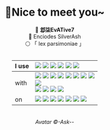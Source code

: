 
<div align="center">

# 🥰Nice to meet you~
🐺 **邶柒EvATive7**  
💐 Enciodes SilverAsh  
⚪ 「 lex parsimoniae 」  



<div style="margin-left: auto; margin-right: auto; display: table;">

| I use | ![](https://img.shields.io/badge/Android-white?logo=android&logoColor=34A853) ![](https://img.shields.io/badge/Flutter-white?logo=flutter&logoColor=02569B) ![](https://img.shields.io/badge/Electron-white?logo=electron&logoColor=47848F) ![](https://img.shields.io/badge/.NET-white?logo=dotnet&logoColor=512BD4) ![](https://img.shields.io/badge/Spring-white?logo=spring&logoColor=6DB33F) ![](https://img.shields.io/badge/TensorFlow-white?logo=tensorflow&logoColor=FF6F00) |  
| :-- | :-- |  
| with | ![](https://img.shields.io/badge/Python-white?logo=python&logoColor=3776AB) ![](https://img.shields.io/badge/JavaScript-white?logo=javascript&logoColor=F7DF1E) ![](https://img.shields.io/badge/TypeScript-white?logo=typescript&logoColor=3178C6) ![](https://img.shields.io/badge/Vue-white?logo=vuedotjs&logoColor=4FC08D) ![](https://img.shields.io/badge/C%23-white?logo=csharp&logoColor=512BD4) ![](https://img.shields.io/badge/C%2B%2B-white?logo=cplusplus&logoColor=00599C) ![](https://img.shields.io/badge/Java-white?logo=oracle&logoColor=F80000) ![](https://img.shields.io/badge/Dart-white?logo=dart&logoColor=0175C2)<br>![](https://img.shields.io/badge/Material_Design-white?logo=materialdesign&logoColor=757575)<br>![](https://img.shields.io/badge/Code-white?logo=visualstudiocode&logoColor=007ACC) ![](https://img.shields.io/badge/Git-white?logo=git&logoColor=F05032) ![](https://img.shields.io/badge/Firefox-white?logo=firefoxbrowser&logoColor=FF7139) ![](https://img.shields.io/badge/Docker-white?logo=docker&logoColor=2496ED) |  
| on | ![](https://img.shields.io/badge/Windows-white?logo=windows&logoColor=0078D4) ![](https://img.shields.io/badge/Ubuntu-white?logo=ubuntu&logoColor=E95420) ![](https://img.shields.io/badge/Android-white?logo=android&logoColor=34A853) ![](https://img.shields.io/badge/Nvidia-white?logo=nvidia&logoColor=76B900) ![](https://img.shields.io/badge/Intel-white?logo=intel&logoColor=0071C5) ![](https://img.shields.io/badge/%E9%98%BF%E9%87%8C%E4%BA%91-white?logo=alibabacloud&logoColor=FF6A00) ![](https://img.shields.io/badge/Google_Cloud-white?logo=googlecloud&logoColor=4285F4) |
</div>

###### Avatar ©-Ask--
</div>
